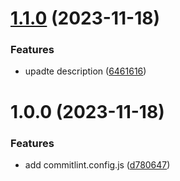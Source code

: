 # [1.1.0](https://github.com/outshaker/auto-release/compare/v1.0.0...v1.1.0) (2023-11-18)


### Features

* upadte description ([6461616](https://github.com/outshaker/auto-release/commit/646161624a4efbfcc8b78c54eb4eec6fbf68a303))

# 1.0.0 (2023-11-18)


### Features

* add commitlint.config.js ([d780647](https://github.com/outshaker/auto-release/commit/d7806475691bcd5a230a4c2e38fd8df130f17ffb))

